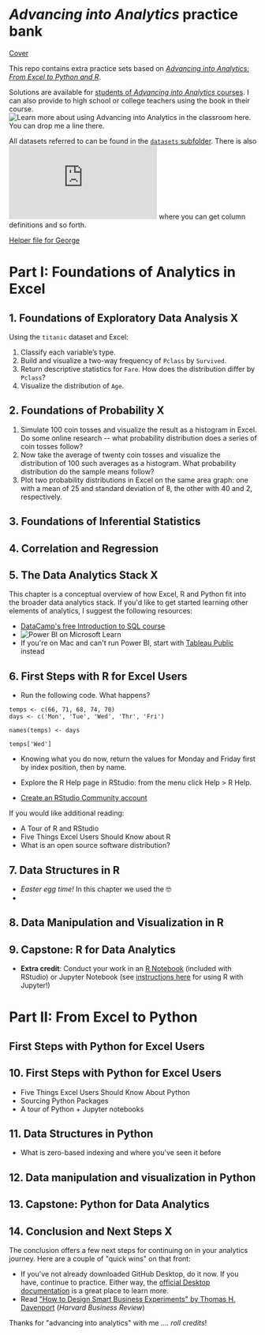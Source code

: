 # _Advancing into Analytics_ practice bank

[Cover](cover.png)

This repo contains extra practice sets based on [_Advancing into Analytics: From Excel to Python and R_](http://stringfestanalytics.com/book/).


Solutions are available for [students of _Advancing into Analytics_ courses](http://stringfestanalytics.com/aina-waiting/). I can also provide to high school or college teachers using the book in their course. ![Learn more about using _Advancing into Analytics_ in the classroom here](http://stringfestanalytics.com/aina-for-teachers/). You can drop me a line there.   

All datasets referred to can be found in the [`datasets` subfolder](https://github.com/stringfestdata/advancing-into-analytics-practice/tree/main/datasets). There is also ![a file with links to their sources](https://github.com/stringfestdata/advancing-into-analytics-practice/blob/main/about-the-datasets.md) where you can get column definitions and so forth.    

[Helper file for George](https://maqimzmnjbt5wavnbicv98tlhog-my.sharepoint.com/:w:/g/personal/george_stringfestanalytics_com/Ee8VCSWvX2hHhD4P3oSIMvsBEiRjzFVwKyCaaLi73kRb_Q?e=1si4wg)

# Part I: Foundations of Analytics in Excel

## 1. Foundations of Exploratory Data Analysis  X

Using the `titanic` dataset and Excel: 

1.	Classify each variable’s type.
2.	Build and visualize a two-way frequency of `Pclass` by `Survived`.
3.	Return descriptive statistics for `Fare`. How does the distribution differ by `Pclass`?
4.	Visualize the distribution of `Age`.


## 2. Foundations of Probability  X

1. Simulate 100 coin tosses and visualize the result as a histogram in Excel. Do some online research -- what probability distribution does a series of coin tosses follow?
2. Now take the average of twenty coin tosses and visualize the distribution of 100 such averages as a histogram. What probability distribution do the sample means follow? 
3. Plot two probability distributions in Excel on the same area graph: one with a mean of 25 and standard deviation of 8, the other with 40 and 2, respectively. 

## 3. Foundations of Inferential Statistics

## 4. Correlation and Regression 

## 5. The Data Analytics Stack  X

This chapter is a conceptual overview of how Excel, R and Python fit into the broader data analytics stack. If you'd like to get started learning other elements of analytics, I suggest the following resources:

- [DataCamp's free Introduction to SQL course](https://www.datacamp.com/courses/introduction-to-sql)
- ![Power BI on Microsoft Learn](https://docs.microsoft.com/en-us/learn/powerplatform/power-bi)
- If you're on Mac and can't run Power BI, start with [Tableau Public](https://public.tableau.com/en-us/s/resources) instead

## 6. First Steps with R for Excel Users

- Run the following code. What happens?

```{r}
temps <- c(66, 71, 68, 74, 70)
days <- c('Mon', 'Tue', 'Wed', 'Thr', 'Fri')

names(temps) <- days

temps['Wed']
```

 - Knowing what you do now, return the values for Monday and Friday first by index position, then by name. 


- Explore the R Help page in RStudio: from the menu click Help > R Help. 
- [Create an RStudio Community account](https://community.rstudio.com)

If you would like additional reading:

- A Tour of R and RStudio
- Five Things Excel Users Should Know about R
- What is an open source software distribution? 

## 7. Data Structures in R

- *Easter egg time!* In this chapter we used the  🤓
-

## 8. Data Manipulation and Visualization in R


## 9. Capstone: R for Data Analytics


- **Extra credit**: Conduct your work in an [R Notebook](https://bookdown.org/yihui/rmarkdown/notebook.html?_ga=2.192006506.1923766174.1629579433-21366166.1628973922) (included with RStudio) or Jupyter Notebook (see [instructions here](https://irkernel.github.io/installation/) for using R with Jupyter!)

# Part II: From Excel to Python

## First Steps with Python for Excel Users

## 10. First Steps with Python for Excel Users

- Five Things Excel Users Should Know About Python
- Sourcing Python Packages
- A tour of Python + Jupyter notebooks

## 11. Data Structures in Python

- What is zero-based indexing and where you've seen it before

## 12. Data manipulation and visualization in Python

## 13. Capstone: Python for Data Analytics

## 14. Conclusion and Next Steps   X

The conclusion offers a few next steps for continuing on in your analytics journey. Here are a couple of "quick wins" on that front:

- If you've not already downloaded GitHub Desktop, do it now. If you have, continue to practice. Either way, the [official Desktop documentation](https://docs.github.com/en/desktop) is a great place to learn more.
- Read ["How to Design Smart Business Experiments" by Thomas H. Davenport](https://docs.github.com/en/desktop) (*Harvard Business Review*)

Thanks for "advancing into analytics" with me .... _roll credits_!

